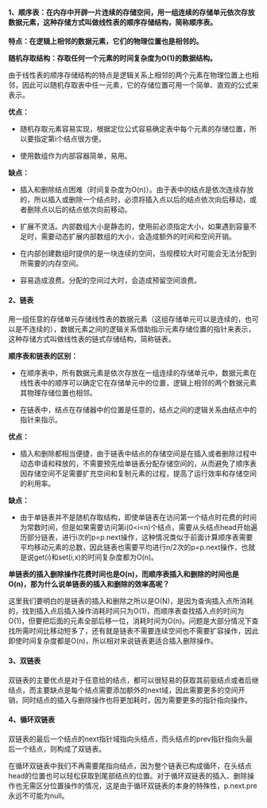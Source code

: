 #### 1、顺序表：在内存中开辟一片连续的存储空间，用一组连续的存储单元依次存放数据元素，这种存储方式叫做线性表的顺序存储结构，简称顺序表。

   **特点：在逻辑上相邻的数据元素，它们的物理位置也是相邻的。**

   **随机存取结构：存取任何一个元素的时间复杂度为O(1)的数据结构。**

   由于线性表的顺序存储结构的特点是逻辑关系上相邻的两个元素在物理位置上也相邻，因此可以随机存取表中任一元素，它的存储位置可用一个简单、直观的公式来表示。

   **优点：**
   - 随机存取元素容易实现，根据定位公式容易确定表中每个元素的存储位置，所以要指定第i个结点很方便。
   
   - 使用数组作为内部容器简单，易用。
   
   **缺点：**
   - 插入和删除结点困难（时间复杂度为O(n)）。由于表中的结点是依次连续存放的，所以插入或删除一个结点时，必须将插入点以后的结点依次向后移动，或者删除点以后的结点依次向前移动。
   
   - 扩展不灵活。内部数组大小是静态的，使用前必须指定大小，如果遇到容量不足时，需要动态扩展内部数组的大小，会造成额外的时间和空间开销。
   
   - 在内部创建数组时提供的是一块连续的空间，当规模较大时可能会无法分配到所需要的内存空间。
   
   - 容易造成浪费。分配的空间过大时，会造成预留空间浪费。
   
#### 2、链表
  
  用一组任意的存储单元存储线性表的数据元素（这组存储单元可以是连续的，也可以是不连续的），数据元素之间的逻辑关系借助指示元素存储位置的指针来表示，这种存储方式叫做线性表的链式存储结构，简称链表。
  
  **顺序表和链表的区别：**
  - 在顺序表中，所有数据元素是依次存放在一组连续的存储单元中，数据元素在线性表中的顺序可以确定它在存储单元中的位置，逻辑上相邻的两个数据元素其物理存储位置也相邻。
  
  - 在链表中，结点在存储器中的位置是任意的，结点之间的逻辑关系由结点中的指针来指示。
  
  **优点：**
  - 插入和删除都相当便捷，由于链表中结点的存储空间是在插入或者删除过程中动态申请和释放的，不需要预先给单链表分配存储空间的，从而避免了顺序表因存储空间不足需要扩充空间和复制元素的过程，提高了运行效率和存储空间的利用率。
  
  **缺点：**
  - 由于单链表并不是随机存取结构，即使单链表在访问第一个结点时花费的时间为常数时间，但是如果需要访问第i(0<i<n)个结点，需要从头结点head开始遍历部分链表，进行i次的p=p.next操作，这种情况类似于前面计算顺序表需要平均移动元素的总数，因此链表也需要平均进行n/2次的p=p.next操作，也就是说get(i)和set(i,x)的时间复杂度都为O(n)。
  
  **单链表的插入删除操作花费时间也是O(n)，而顺序表插入和删除的时间也是O(n)，那为什么说单链表的插入和删除的效率高呢？**  
  
   这里我们要明白的是链表的插入和删除之所以是O(N)，是因为查询插入点所消耗的，找到插入点后插入操作消耗时间只为O(1)，而顺序表查找插入点的时间为O(1)，但要把后面的元素全部后移一位，消耗时间为O(n)。问题是大部分情况下查找所需时间比移动短多了，还有就是链表不需要连续空间也不需要扩容操作，因此即使时间复杂度都是O(n)，所以相对来说链表更适合插入删除操作。
  
#### 3、双链表

   双链表的主要优点是对于任意给的结点，都可以很轻易的获取其前驱结点或者后继结点，而主要缺点是每个结点需要添加额外的next域，因此需要更多的空间开销，同时结点的插入与删除操作也将更加耗时，因为需要更多的指针指向操作。

#### 4、循环双链表

   双链表的最后一个结点的next指针域指向头结点，而头结点的prev指针指向头最后一个结点，则构成了双链表。

   在循环双链表中我们不再需要尾指向结点，因为整个链表已构成循环，在头结点head的位置也可以轻松获取到尾部结点的位置。对于循环双链表的插入、删除操作也无需区分位置操作的情况，这是由于循环双链表的本身的特殊性，p.next.pre永远不可能为null。


